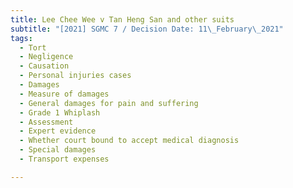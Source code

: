 ```yaml
---
title: Lee Chee Wee v Tan Heng San and other suits
subtitle: "[2021] SGMC 7 / Decision Date: 11\_February\_2021"
tags:
  - Tort
  - Negligence
  - Causation
  - Personal injuries cases
  - Damages
  - Measure of damages
  - General damages for pain and suffering
  - Grade 1 Whiplash
  - Assessment
  - Expert evidence
  - Whether court bound to accept medical diagnosis
  - Special damages
  - Transport expenses

---
```

